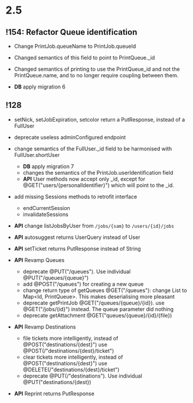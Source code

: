 # 2.5
## !154: Refactor Queue identification
- Change PrintJob.queueName to PrintJob.queueId

- Changed semantics of this field to point to PrintQueue._id

- Changed semantics of printing to use the PrintQueue_id and not the PrintQueue.name, and to no longer require coupling between them.

- **DB** apply migration 6 

## !128

- setNick, setJobExpiration, setcolor return a PutResponse, instead of a FullUser
- deprecate useless adminConfigured endpoint

- change semantics of the FullUser._id field to be harmonised with FullUser.shortUser
    - **DB** apply migration 7
    - changes the semantics of the PrintJob.userIdentification field
    - **API** User methods now accept only _id, except for @GET("users/{personalIdentifier}") which will point to the _id.
    
- add missing Sessions methods to retrofit interface
    - endCurrentSession
    - invalidateSessions

- **API** change listJobsByUser from `/jobs/{sam}` to `/users/{id}/jobs`
- **API** autosuggest returns UserQuery instead of User
- **API** setTicket returns PutResponse instead of String
- **API** Revamp Queues
    - deprecate @PUT("/queues"). Use individual @PUT("/queues/{queue}")
    - add @POST("/queues") for creating a new queue
    - change return type of getQueues @GET("/queues"): change List<PrintQueue> to Map<Id, PrintQueue>. This makes deserialising more pleasant
    - deprecate getPrintJob @GET("/queues/{queue}/{id}). use @GET("/jobs/{id}") instead. The queue parameter did nothing
    - deprecate getAttachment @GET("queues/{queue}/{id}/{file})
- **API** Revamp Destinations
    - file tickets more intelligently, instead of @POST("destinations/{dest}") use @POST(/"destinations/{dest}/ticket")
    - clear tickets more intelligently, instead of @POST("destinations/{dest}") use @DELETE(/"destinations/{dest}/ticket")
    - deprecate @PUT(/"destinations"). Use individual @PUT("destinations/{dest})
- **API** Reprint returns PutResponse